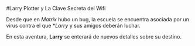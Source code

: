 #Larry Plotter y La Clave Secreta del Wifi

Desde que en *Matrix* hubo un bug, la escuela se encuentra asociada por un virus
contra el que **Larry* y sus amigos deberán luchar.

En esta aventura,  **Larry** se enterará de nuevos detalles sobre su destino.
